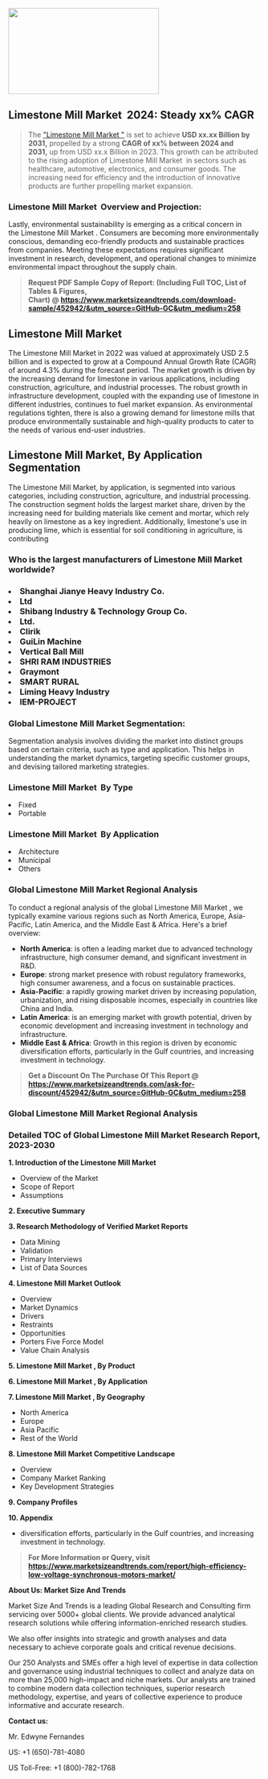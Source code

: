 <p><img class="alignnone size-medium wp-image-20088" src="https://ffe5etoiles.com/wp-content/uploads/2024/12/MST1-300x171.png" alt="" width="300" height="171" /></p><h2 id="ember46" class="ember-view reader-text-block__heading-2">Limestone Mill Market &nbsp;2024: Steady&nbsp;xx% CAGR</h2><blockquote id="ember47" class="ember-view reader-text-block__blockquote">The&nbsp;<a class="app-aware-link " href="https://www.marketsizeandtrends.com/download-sample/452942/&utm_source=GitHub-GC&utm_medium=258" target="_blank" data-test-app-aware-link="">"Limestone Mill Market "</a>&nbsp;is set to achieve&nbsp;<strong>USD&nbsp;xx.xx&nbsp;Billion by 2031,</strong>&nbsp;propelled by a strong&nbsp;<strong>CAGR of&nbsp;xx% between 2024 and 2031,</strong>&nbsp;up from USD xx.x Billion in 2023. This growth can be attributed to the rising adoption of&nbsp;Limestone Mill Market &nbsp;in sectors such as healthcare, automotive, electronics, and consumer goods. The increasing need for efficiency and the introduction of innovative products are further propelling market expansion.</blockquote><h3 id="ember48" class="ember-view reader-text-block__heading-3">Limestone Mill Market &nbsp;Overview and Projection:</h3><p id="ember49" class="ember-view reader-text-block__paragraph">Lastly, environmental sustainability is emerging as a critical concern in the&nbsp;Limestone Mill Market . Consumers are becoming more environmentally conscious, demanding eco-friendly products and sustainable practices from companies. Meeting these expectations requires significant investment in research, development, and operational changes to minimize environmental impact throughout the supply chain.</p><blockquote id="ember50" class="ember-view reader-text-block__blockquote"><strong>Request PDF Sample Copy of Report: (Including Full TOC, List of Tables &amp; Figures, Chart)&nbsp;@&nbsp;<strong><a href="https://www.marketsizeandtrends.com/download-sample/452942/&utm_source=GitHub-GC&utm_medium=258" target="_blank">https://www.marketsizeandtrends.com/download-sample/452942/&utm_source=GitHub-GC&utm_medium=258</a></strong></strong></blockquote><h3 class=""><h2>Limestone Mill Market</h2><p>The Limestone Mill Market in 2022 was valued at approximately USD 2.5 billion and is expected to grow at a Compound Annual Growth Rate (CAGR) of around 4.3% during the forecast period. The market growth is driven by the increasing demand for limestone in various applications, including construction, agriculture, and industrial processes. The robust growth in infrastructure development, coupled with the expanding use of limestone in different industries, continues to fuel market expansion. As environmental regulations tighten, there is also a growing demand for limestone mills that produce environmentally sustainable and high-quality products to cater to the needs of various end-user industries.</p><h2>Limestone Mill Market, By Application Segmentation</h2><p>The Limestone Mill Market, by application, is segmented into various categories, including construction, agriculture, and industrial processing. The construction segment holds the largest market share, driven by the increasing need for building materials like cement and mortar, which rely heavily on limestone as a key ingredient. Additionally, limestone's use in producing lime, which is essential for soil conditioning in agriculture, is contributing</h3><h3 id="" class="">Who is the largest manufacturers of&nbsp;Limestone Mill Market worldwide?</h3><h3 class=""></Li><Li>Shanghai Jianye Heavy Industry Co.</Li><Li>Ltd</Li><Li> Shibang Industry & Technology Group Co.</Li><Li> Ltd.</Li><Li> Clirik</Li><Li> GuiLin Machine</Li><Li> Vertical Ball Mill</Li><Li> SHRI RAM INDUSTRIES</Li><Li> Graymont</Li><Li> SMART RURAL</Li><Li> Liming Heavy Industry</Li><Li> IEM-PROJECT</h3><h3 id="ember53" class="ember-view reader-text-block__heading-3">Global&nbsp;Limestone Mill Market Segmentation:</h3><p id="ember54" class="ember-view reader-text-block__paragraph">Segmentation analysis involves dividing the market into distinct groups based on certain criteria, such as type and application. This helps in understanding the market dynamics, targeting specific customer groups, and devising tailored marketing strategies.</p><h3 id="" class="">Limestone Mill Market &nbsp;By Type</h3><p></Li><Li>Fixed</Li><Li> Portable</p><h3 id="" class="">Limestone Mill Market &nbsp;By Application</h3><p class=""></Li><Li>Architecture</Li><Li> Municipal</Li><Li> Others</p><h3 id="ember62" class="ember-view reader-text-block__heading-3">Global Limestone Mill Market Regional Analysis</h3><p id="ember63" class="ember-view reader-text-block__paragraph">To conduct a regional analysis of the global Limestone Mill Market , we typically examine various regions such as North America, Europe, Asia-Pacific, Latin America, and the Middle East &amp; Africa. Here's a brief overview:</p><ul><li><strong>North America</strong>: is often a leading market due to advanced technology infrastructure, high consumer demand, and significant investment in R&amp;D.</li><li><strong>Europe</strong>: strong market presence with robust regulatory frameworks, high consumer awareness, and a focus on sustainable practices.</li><li><strong>Asia-Pacific</strong>: a rapidly growing market driven by increasing population, urbanization, and rising disposable incomes, especially in countries like China and India.</li><li><strong>Latin America</strong>: is an emerging market with growth potential, driven by economic development and increasing investment in technology and infrastructure.</li><li><strong>Middle East &amp; Africa</strong>: Growth in this region is driven by economic diversification efforts, particularly in the Gulf countries, and increasing investment in technology.</li></ul><blockquote id="ember61" class="ember-view reader-text-block__blockquote"><strong>Get a Discount On The Purchase Of This Report @ <strong><a href="https://html-cleaner.com/" target="">https://www.marketsizeandtrends.com/ask-for-discount/452942/&utm_source=GitHub-GC&utm_medium=258</a></strong></strong></blockquote><h3 id="ember62" class="ember-view reader-text-block__heading-3">Global Limestone Mill Market Regional Analysis</h3><h3 id="" class="">Detailed TOC of Global Limestone Mill Market Research Report, 2023-2030</h3><p id="" class=""><strong>1. Introduction of the Limestone Mill Market </strong></p><ul><li>Overview of the Market</li><li>Scope of Report</li><li>Assumptions</li></ul><p id="" class=""><strong>2. Executive Summary</strong></p><p id="" class=""><strong>3. Research Methodology of Verified Market Reports</strong></p><ul><li>Data Mining</li><li>Validation</li><li>Primary Interviews</li><li>List of Data Sources</li></ul><p id="" class=""><strong>4. Limestone Mill Market Outlook</strong></p><ul><li>Overview</li><li>Market Dynamics</li><li>Drivers</li><li>Restraints</li><li>Opportunities</li><li>Porters Five Force Model</li><li>Value Chain Analysis</li></ul><p id="" class=""><strong>5. Limestone Mill Market , By Product</strong></p><p id="" class=""><strong>6. Limestone Mill Market , By Application</strong></p><p id="" class=""><strong>7. Limestone Mill Market , By Geography</strong></p><ul><li>North America</li><li>Europe</li><li>Asia Pacific</li><li>Rest of the World</li></ul><p id="" class=""><strong>8. Limestone Mill Market Competitive Landscape</strong></p><ul><li>Overview</li><li>Company Market Ranking</li><li>Key Development Strategies</li></ul><p id="" class=""><strong>9. Company Profiles</strong></p><p id="" class=""><strong>10. Appendix</strong></p><ul><li>diversification efforts, particularly in the Gulf countries, and increasing investment in technology.</li></ul><blockquote id="ember65" class="ember-view reader-text-block__blockquote"><strong>For More Information or Query, visit <strong><strong><a href="https://html-cleaner.com/" target="">https://www.marketsizeandtrends.com/report/high-efficiency-low-voltage-synchronous-motors-market/</a></strong></strong></strong></blockquote><p id="" class=""><strong>About Us: Market Size And Trends</strong></p><p id="" class="">Market Size And Trends is a leading Global Research and Consulting firm servicing over 5000+ global clients. We provide advanced analytical research solutions while offering information-enriched research studies.</p><p id="" class="">We also offer insights into strategic and growth analyses and data necessary to achieve corporate goals and critical revenue decisions.</p><p id="" class="">Our 250 Analysts and SMEs offer a high level of expertise in data collection and governance using industrial techniques to collect and analyze data on more than 25,000 high-impact and niche markets. Our analysts are trained to combine modern data collection techniques, superior research methodology, expertise, and years of collective experience to produce informative and accurate research.</p><p id="" class=""><strong>Contact us:</strong></p><p id="" class="">Mr. Edwyne Fernandes</p><p id="" class="">US: +1 (650)-781-4080</p><p id="" class="">US Toll-Free: +1 (800)-782-1768</p>
